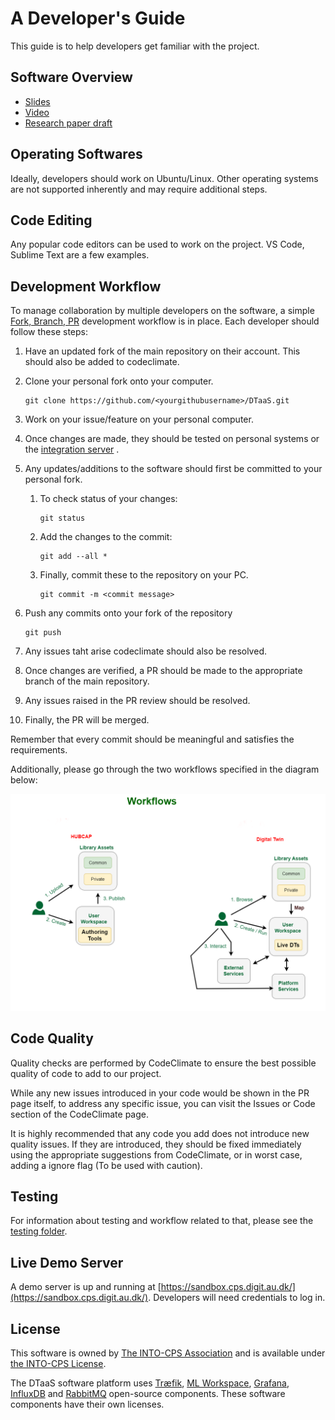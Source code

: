 # A Developer's Guide

This guide is to help developers get familiar with the project. 

## Software Overview

* [Slides](https://odin.cps.digit.au.dk/into-cps/dtaas/assets/DTaaS-overview.pdf)
* [Video](https://odin.cps.digit.au.dk/into-cps/dtaas/assets/videos/DTaaS-overview.mkv)
* [Research paper draft](https://arxiv.org/abs/2305.07244)

## Operating Softwares

Ideally, developers should work on Ubuntu/Linux. Other operating systems are not supported inherently and may require additional steps.

## Code Editing
Any popular code editors can be used to work on the project. VS Code, Sublime Text are a few examples. 

## Development Workflow

To manage collaboration by multiple developers on the software, a simple [Fork, Branch, PR](https://gun.io/news/2017/01/how-to-github-fork-branch-and-pull-request/) development workflow is in place. Each developer should follow these steps:

1. Have an updated fork of the main repository on their account. This should also be added to codeclimate. 
1. Clone your personal fork onto your computer.
    ```
    git clone https://github.com/<yourgithubusername>/DTaaS.git
    ```
1. Work on your issue/feature on your personal computer. 

1. Once changes are made, they should be tested on personal systems or the [integration server](https://github.com/INTO-CPS-Association/DTaaS/wiki/DTaaS-Integration-Server) .

1. Any updates/additions to the software should first be committed to your personal fork.
    
    1. To check status of your changes:
        ```
        git status
        ```
    2. Add the changes to the commit:
        ```
        git add --all *
        ```
    3. Finally, commit these to the repository on your PC.
        ```
        git commit -m <commit message>
        ```
1. Push any commits onto your fork of the repository
    ```
    git push
    ```

1. Any issues taht arise codeclimate should also be resolved. 
1. Once changes are verified, a PR should be made to the appropriate branch of the main repository.
1. Any issues raised in the PR review should be resolved. 
1. Finally, the PR will be merged.

Remember that every commit should be meaningful and satisfies the requirements.

Additionally, please go through the two workflows specified in the diagram below:

![Alt text](workflow.png)

## Code Quality

Quality checks are performed by CodeClimate to ensure the best possible quality of code to add to our project.

While any new issues introduced in your code would be shown in the PR page itself, to address any specific issue, you can visit the Issues or Code section of the CodeClimate page.

It is highly recommended that any code you add does not introduce new quality issues. If they are introduced, they should be fixed immediately using the appropriate suggestions from CodeClimate, or in worst case, adding a ignore flag (To be used with caution).

## Testing

For information about testing and workflow related to that, please see the [testing folder](docs\developer\testing).

## Live Demo Server

A demo server is up and running at [https://sandbox.cps.digit.au.dk/](https://sandbox.cps.digit.au.dk/). Developers will need credentials to log in. 

## License

This software is owned by [The INTO-CPS Association](https://into-cps.org/) and is available under [the INTO-CPS License](LICENSE.md).

The DTaaS software platform uses [Træfik](https://github.com/traefik/traefik), [ML Workspace](https://github.com/ml-tooling/ml-workspace), [Grafana](https://github.com/grafana/grafana), [InfluxDB](https://github.com/influxdata/influxdb) and [RabbitMQ](https://github.com/rabbitmq/rabbitmq-server) open-source components. These software components have their own licenses.